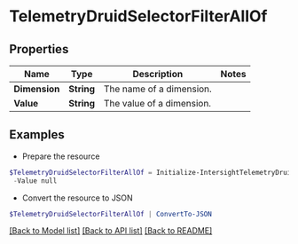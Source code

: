 # TelemetryDruidSelectorFilterAllOf
## Properties

Name | Type | Description | Notes
------------ | ------------- | ------------- | -------------
**Dimension** | **String** | The name of a dimension. | 
**Value** | **String** | The value of a dimension. | 

## Examples

- Prepare the resource
```powershell
$TelemetryDruidSelectorFilterAllOf = Initialize-IntersightTelemetryDruidSelectorFilterAllOf  -Dimension null `
 -Value null
```

- Convert the resource to JSON
```powershell
$TelemetryDruidSelectorFilterAllOf | ConvertTo-JSON
```

[[Back to Model list]](../README.md#documentation-for-models) [[Back to API list]](../README.md#documentation-for-api-endpoints) [[Back to README]](../README.md)

